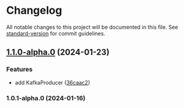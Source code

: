 # Changelog

All notable changes to this project will be documented in this file. See [standard-version](https://github.com/conventional-changelog/standard-version) for commit guidelines.

## [1.1.0-alpha.0](https://github.com/buka-lnc/npm.nestjs-kafka/compare/v1.0.1-alpha.0...v1.1.0-alpha.0) (2024-01-23)


### Features

* add KafkaProducer ([36caac2](https://github.com/buka-lnc/npm.nestjs-kafka/commit/36caac204a3686519cc69c8b75053446158ac2e8))

### 1.0.1-alpha.0 (2024-01-16)
